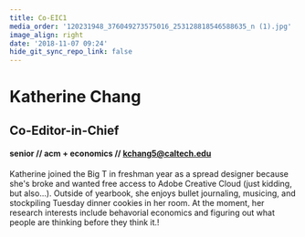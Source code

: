 ```yaml
---
title: Co-EIC1
media_order: '120231948_376049273575016_253128818546588635_n (1).jpg'
image_align: right
date: '2018-11-07 09:24'
hide_git_sync_repo_link: false
---
```


# Katherine Chang
## Co-Editor-in-Chief
#### senior // acm + economics // [kchang5@caltech.edu](mailto:kchang5@caltech.edu)

Katherine joined the Big T in freshman year as a spread designer because she's broke and wanted free access to Adobe Creative Cloud (just kidding, but also...). Outside of yearbook, she enjoys bullet journaling, musicing, and stockpiling Tuesday dinner cookies in her room. At the moment, her research interests include behavorial economics and figuring out what people are thinking before they think it.!